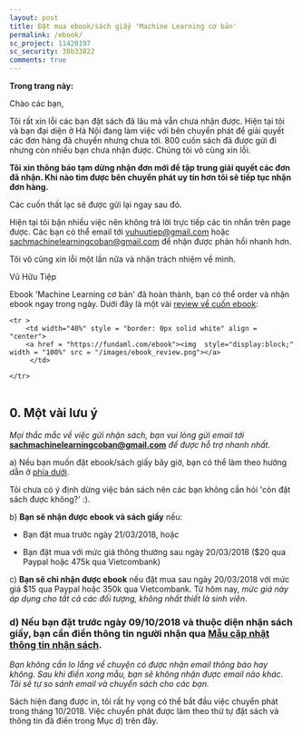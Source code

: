 ```yaml
---
layout: post
title: Đặt mua ebook/sách giấy 'Machine Learning cơ bản'
permalink: /ebook/
sc_project: 11420197
sc_security: 38b33822
comments: true
---
```



**Trong trang này:**

Chào các bạn,

Tôi rất xin lỗi các bạn đặt sách đã lâu mà vẫn chưa nhận được. Hiện tại tôi và bạn đại diện ở Hà Nội đang làm việc với bên chuyển phát để giải quyết các đơn hàng đã chuyển nhưng chưa tới. 800 cuốn sách đã được gửi đi nhưng còn nhiều bạn chưa nhận được. Chúng tôi vô cùng xin lỗi.

**Tôi xin thông báo tạm dừng nhận đơn mới để tập trung giải quyết các đơn đã nhận. Khi nào tìm được bên chuyển phát uy tín hơn tôi sẽ tiếp tục nhận đơn hàng.**

Các cuốn thất lạc sẽ được gửi lại ngay sau đó.

Hiện tại tôi bận nhiều việc nên không trả lời trực tiếp các tin nhắn trên page được. Các bạn có thể email tới vuhuutiep@gmail.com hoặc sachmachinelearningcoban@gmail.com để nhận được phản hồi nhanh hơn.

Tôi vô cũng xin lỗi một lần nữa và nhận trách nhiệm về mình.

Vũ Hữu Tiệp



Ebook 'Machine Learning cơ bản' đã hoàn thành, bạn có thể order và nhận ebook ngay trong ngày. Dưới đây là một vài [review về cuốn ebook](https://fundaml.com/ebook):


<div>
<table width = "100%" style = "border: 0px solid white">

    <tr >
        <td width="40%" style = "border: 0px solid white" align = "center">
        <a href = "https://fundaml.com/ebook"><img  style="display:block;" width = "100%" src = "/images/ebook_review.png"></a>
         </td>
        
    </tr>
</table>
</div>

<a name="-mot-vai-luu-y"></a>

## 0. Một vài lưu ý

_Mọi thắc mắc về việc gửi nhận sách, bạn vui lòng gửi email tới_ **sachmachinelearningcoban@gmail.com** _để được hỗ trợ nhanh nhất._

a) Nếu bạn muốn đặt ebook/sách giấy bây giờ, bạn có thể làm theo hướng dẫn ở [phía dưới](#-gia).

Tôi chưa có ý định dừng việc bán sách nên các bạn không cần hỏi 'còn đặt sách được không?' :). 

b) __Bạn sẽ nhận được ebook và sách giấy__ nếu: 

* Bạn đặt mua trước ngày 21/03/2018, hoặc

* Bạn đặt mua với mức giá thông thường sau ngày 20/03/2018 ($20 qua Paypal hoặc 475k qua Vietcombank)

c) __Bạn sẽ chỉ nhận được ebook__ nếu đặt mua sau ngày 20/03/2018 với mức giá $15 qua Paypal hoặc 350k qua Vietcombank. Từ hôm nay, _mức giá này áp dụng cho tất cả các đối tượng, không nhất thiết là sinh viên_. 

<a name="d-neu-ban-dat-truoc-ngay--va-thuoc-dien-nhan-sach-giay-ban-can-dien-thong-tin-nguoi-nhan-qua-mau-cap-nhat-thong-tin-nhan-sach"></a>

### __d) Nếu bạn đặt trước ngày 09/10/2018 và thuộc diện nhận sách giấy, bạn cần điền thông tin người nhận qua [Mẫu cập nhật thông tin nhận sách](https://goo.gl/forms/eVuA1a9is4FyIqUk2).__

_Bạn không cần lo lắng về chuyện có được nhận email thông báo hay không. Sau khi điền xong mẫu, bạn sẽ không nhận được email nào khác. Tôi sẽ tự so sánh email và chuyển sách cho các bạn._ 

Sách hiện đang được in, tôi rất hy vọng có thể bắt đầu việc chuyển phát trong tháng 10/2018. Việc chuyển phát được làm theo thứ tự đặt sách và thông tin đã điền trong Mục d) trên đây. 


